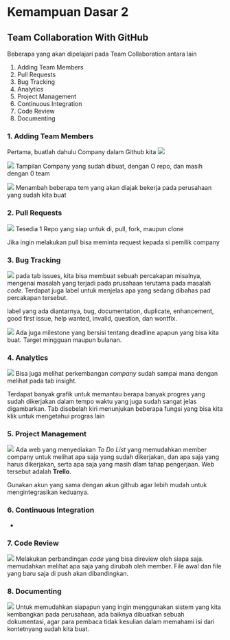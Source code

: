 # Kemampuan Dasar 2
## Team Collaboration With GitHub

Beberapa yang akan dipelajari pada Team Collaboration antara lain
1. Adding Team Members 
2. Pull Requests 
3. Bug Tracking 
4. Analytics 
5. Project Management 
6. Continuous Integration
7. Code Review 
8. Documenting 

### 1. Adding Team Members
Pertama, buatlah dahulu Company dalam Github kita
![](https://github.com/dummytarget/praxis-academy/blob/master/img/pr2-a.png)

![](https://github.com/dummytarget/praxis-academy/blob/master/img/pr2-b.png)
Tampilan Company yang sudah dibuat, dengan O repo, dan masih dengan 0 team

![](https://github.com/dummytarget/praxis-academy/blob/master/img/pr2-c.png)
Menambah beberapa tem yang akan diajak bekerja pada perusahaan yang sudah kita buat

### 2. Pull Requests 
![](https://github.com/dummytarget/praxis-academy/blob/master/img/pr2-d.png)
Tesedia 1 Repo yang siap untuk di, pull, fork, maupun clone

Jika ingin melakukan pull bisa meminta request kepada si pemilik company

### 3. Bug Tracking 
![](https://github.com/dummytarget/praxis-academy/blob/master/img/pr2-e.png)
pada tab issues, kita bisa membuat sebuah percakapan misalnya, mengenai masalah yang terjadi pada prusahaan terutama pada masalah _code_. Terdapat juga label untuk menjelas apa yang sedang dibahas pad percakapan tersebut. 

label yang ada diantarnya, bug, documentation, duplicate, enhancement, good first issue, help wanted, invalid, question, dan wontfix.

![](https://github.com/dummytarget/praxis-academy/blob/master/img/pr2-f.png)
Ada juga milestone yang bersisi tentang deadline apapun yang bisa kita buat. Target mingguan maupun bulanan.

### 4. Analytics 
![](https://github.com/dummytarget/praxis-academy/blob/master/img/pr2-g.png)
Bisa juga melihat perkembangan _company_ sudah sampai mana dengan melihat pada tab insight.

Terdapat banyak grafik untuk memantau berapa banyak progres yang sudah dikerjakan dalam tempo waktu yang juga sudah sangat jelas digambarkan. Tab disebelah kiri menunjukan beberapa fungsi yang bisa kita klik untuk mengetahui progras lain

### 5. Project Management 
![](https://github.com/dummytarget/praxis-academy/blob/master/img/pr2-h.png)
Ada web yang menyediakan _To Do List_ yang memudahkan member company untuk melihat apa saja yang sudah dikerjakan, dan apa saja yang harus dikerjakan, serta apa saja yang masih dlam tahap pengerjaan. Web tersebut adalah __Trello__. 

Gunakan akun yang sama dengan akun github agar lebih mudah untuk mengintegrasikan keduanya.

### 6. Continuous Integration
-

### 7. Code Review 
![](https://github.com/dummytarget/praxis-academy/blob/master/img/pr2-i.png)
Melakukan perbandingan _code_ yang bisa direview oleh siapa saja. memudahkan melihat apa saja yang dirubah oleh member. File awal dan file yang baru saja di push akan dibandingkan.

### 8. Documenting 
![](https://github.com/dummytarget/praxis-academy/blob/master/img/pr2-j.png)
Untuk memudahkan siapapun yang ingin menggunakan sistem yang kita kembangkan pada perusahaan, ada baiknya dibuatkan sebuah dokumentasi, agar para pembaca tidak kesulian dalam memahami isi dari kontetnyang sudah kita buat.
